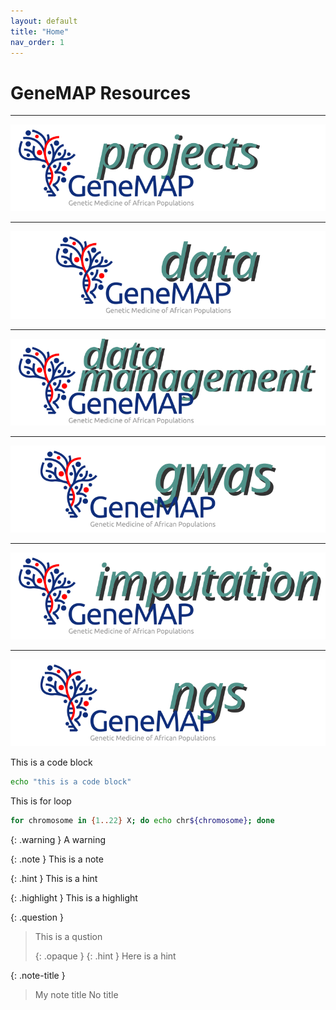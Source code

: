 ```yaml
---
layout: default
title: "Home"
nav_order: 1
---
```



# GeneMAP Resources

----

<p align="center"><a href="https://genemap-research.github.io/docs/projects/"><img src="docs/assets/img/genemap-projects-2.svg"></a></p>

----

<p align="center"><a href="https://genemap-research.github.io/docs/data/"><img src="docs/assets/img/genemap-data-2.svg"></a></p>

----

<p align="center"><a href="https://genemap-research.github.io/docs/data/data-management/"><img src="docs/assets/img/genemap-datamanagement-2.svg"></a></p>

----

<p align="center"><a href="https://genemap-research.github.io/docs/gwas/"><img src="docs/assets/img/genemap-gwas-2.svg"></a></p>

----

<p align="center"><a href=""><img src="docs/assets/img/genemap-imputation-2.svg"></a></p>

----

<p align="center"><a href="#"><img src="docs/assets/img/genemap-ngs-2.svg"></a></p>



This is a code block
```sh
echo "this is a code block"
```


This is for loop
```bash
for chromosome in {1..22} X; do echo chr${chromosome}; done
```



{: .warning }
A warning


{: .note }
This is a note


{: .hint }
This is a hint


{: .highlight }
This is a highlight

{: .question }
> This is a qustion
>
> {: .opaque }
> {: .hint }
> Here is a hint


{: .note-title }
> My note title
> No title
